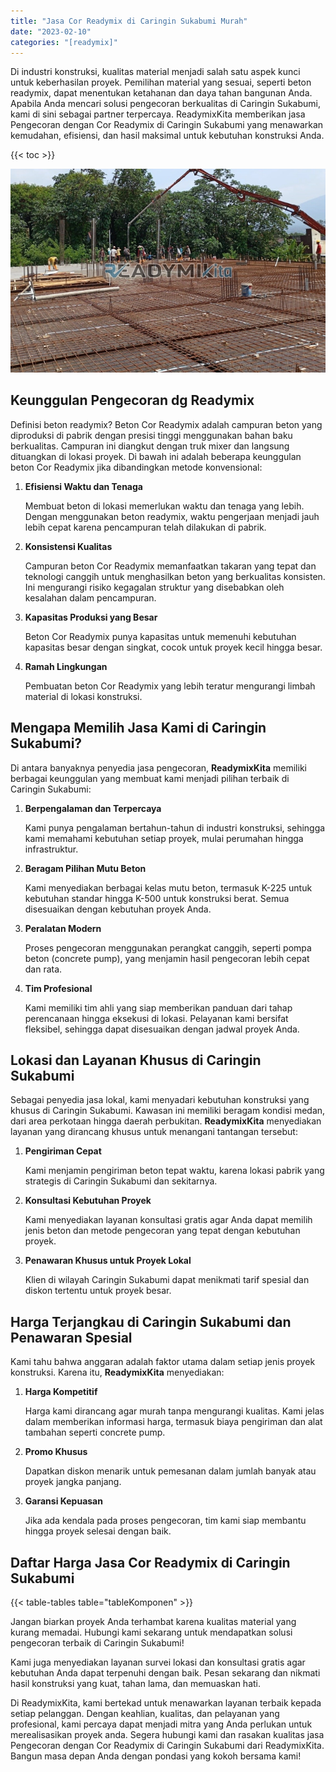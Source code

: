 ```yaml
---
title: "Jasa Cor Readymix di Caringin Sukabumi Murah"
date: "2023-02-10"
categories: "[readymix]"
---
```


Di industri konstruksi, kualitas material menjadi salah satu aspek kunci untuk keberhasilan proyek. Pemilihan material yang sesuai, seperti beton readymix, dapat menentukan ketahanan dan daya tahan bangunan Anda. Apabila Anda mencari solusi pengecoran berkualitas di Caringin Sukabumi, kami di sini sebagai partner terpercaya. ReadymixKita memberikan jasa Pengecoran dengan Cor Readymix di Caringin Sukabumi yang menawarkan kemudahan, efisiensi, dan hasil maksimal untuk kebutuhan konstruksi Anda.

{{< toc >}}

![Jasa Cor Readymix di Caringin Sukabumi Murah](/images/readymix/cor-readymix-29.jpg)

## Keunggulan Pengecoran dg Readymix

Definisi beton readymix? Beton Cor Readymix adalah campuran beton yang diproduksi di pabrik dengan presisi tinggi menggunakan bahan baku berkualitas. Campuran ini diangkut dengan truk mixer dan langsung dituangkan di lokasi proyek. Di bawah ini adalah beberapa keunggulan beton Cor Readymix jika dibandingkan metode konvensional:

1. **Efisiensi Waktu dan Tenaga**

   Membuat beton di lokasi memerlukan waktu dan tenaga yang lebih. Dengan menggunakan beton readymix, waktu pengerjaan menjadi jauh lebih cepat karena pencampuran telah dilakukan di pabrik.

2. **Konsistensi Kualitas**

   Campuran beton Cor Readymix memanfaatkan takaran yang tepat dan teknologi canggih untuk menghasilkan beton yang berkualitas konsisten. Ini mengurangi risiko kegagalan struktur yang disebabkan oleh kesalahan dalam pencampuran.

3. **Kapasitas Produksi yang Besar**

   Beton Cor Readymix punya kapasitas untuk memenuhi kebutuhan kapasitas besar dengan singkat, cocok untuk proyek kecil hingga besar.

4. **Ramah Lingkungan**

   Pembuatan beton Cor Readymix yang lebih teratur mengurangi limbah material di lokasi konstruksi.

## Mengapa Memilih Jasa Kami di Caringin Sukabumi?

Di antara banyaknya penyedia jasa pengecoran, **ReadymixKita** memiliki berbagai keunggulan yang membuat kami menjadi pilihan terbaik di Caringin Sukabumi:

1. **Berpengalaman dan Terpercaya**

   Kami punya pengalaman bertahun-tahun di industri konstruksi, sehingga kami memahami kebutuhan setiap proyek, mulai perumahan hingga infrastruktur.

2. **Beragam Pilihan Mutu Beton**

   Kami menyediakan berbagai kelas mutu beton, termasuk K-225 untuk kebutuhan standar hingga K-500 untuk konstruksi berat. Semua disesuaikan dengan kebutuhan proyek Anda.

3. **Peralatan Modern**

   Proses pengecoran menggunakan perangkat canggih, seperti pompa beton (concrete pump), yang menjamin hasil pengecoran lebih cepat dan rata.

4. **Tim Profesional**

   Kami memiliki tim ahli yang siap memberikan panduan dari tahap perencanaan hingga eksekusi di lokasi. Pelayanan kami bersifat fleksibel, sehingga dapat disesuaikan dengan jadwal proyek Anda.

## Lokasi dan Layanan Khusus di Caringin Sukabumi

Sebagai penyedia jasa lokal, kami menyadari kebutuhan konstruksi yang khusus di Caringin Sukabumi. Kawasan ini memiliki beragam kondisi medan, dari area perkotaan hingga daerah perbukitan. **ReadymixKita** menyediakan layanan yang dirancang khusus untuk menangani tantangan tersebut:

1. **Pengiriman Cepat**

   Kami menjamin pengiriman beton tepat waktu, karena lokasi pabrik yang strategis di Caringin Sukabumi dan sekitarnya.

2. **Konsultasi Kebutuhan Proyek**

   Kami menyediakan layanan konsultasi gratis agar Anda dapat memilih jenis beton dan metode pengecoran yang tepat dengan kebutuhan proyek.

3. **Penawaran Khusus untuk Proyek Lokal**

   Klien di wilayah Caringin Sukabumi dapat menikmati tarif spesial dan diskon tertentu untuk proyek besar.

## Harga Terjangkau di Caringin Sukabumi dan Penawaran Spesial

Kami tahu bahwa anggaran adalah faktor utama dalam setiap jenis proyek konstruksi. Karena itu, **ReadymixKita** menyediakan:

1. **Harga Kompetitif**

   Harga kami dirancang agar murah tanpa mengurangi kualitas. Kami jelas dalam memberikan informasi harga, termasuk biaya pengiriman dan alat tambahan seperti concrete pump.

2. **Promo Khusus**

   Dapatkan diskon menarik untuk pemesanan dalam jumlah banyak atau proyek jangka panjang.

3. **Garansi Kepuasan**

   Jika ada kendala pada proses pengecoran, tim kami siap membantu hingga proyek selesai dengan baik.

## Daftar Harga Jasa Cor Readymix di Caringin Sukabumi

{{< table-tables table="tableKomponen" >}}

Jangan biarkan proyek Anda terhambat karena kualitas material yang kurang memadai. Hubungi kami sekarang untuk mendapatkan solusi pengecoran terbaik di Caringin Sukabumi!

Kami juga menyediakan layanan survei lokasi dan konsultasi gratis agar kebutuhan Anda dapat terpenuhi dengan baik. Pesan sekarang dan nikmati hasil konstruksi yang kuat, tahan lama, dan memuaskan hati.

Di ReadymixKita, kami bertekad untuk menawarkan layanan terbaik kepada setiap pelanggan. Dengan keahlian, kualitas, dan pelayanan yang profesional, kami percaya dapat menjadi mitra yang Anda perlukan untuk merealisasikan proyek anda. Segera hubungi kami dan rasakan kualitas jasa Pengecoran dengan Cor Readymix di Caringin Sukabumi dari ReadymixKita. Bangun masa depan Anda dengan pondasi yang kokoh bersama kami!